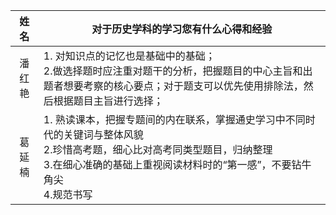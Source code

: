 | 姓名   | 对于历史学科的学习您有什么心得和经验                         |
| :------: | ------------------------------------------------------------ |
| 潘红艳   | 1. 对知识点的记忆也是基础中的基础；<br>2.做选择题时应注重对题干的分析，把握题目的中心主旨和出题者想要考察的核心要点；对于题支可以优先使用排除法，然后根据题目主旨进行选择；|                       |
| 葛延楠   | 1. 熟读课本，把握专题间的内在联系，掌握通史学习中不同时代的关键词与整体风貌<br>2.珍惜高考题，细心比对高考同类型题目，归纳整理<br>3.在细心准确的基础上重视阅读材料时的“第一感”，不要钻牛角尖<br>4.规范书写                        |
